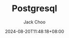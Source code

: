 ---
title: "Postgresql" #标题
date: 2024-08-20T11:48:18+08:00 #创建时间
lastmod: 2024-08-20T11:48:18+08:00 #更新时间
author: ["Jack Choo"] #作者
description: "描述"
categories: 
- 分类
tags: 
- 标签
series: 
- 系列
weight: # 输入1可以顶置文章，用来给文章展示排序，不填就默认按时间排序
slug: ""
draft: false # 是否为草稿
hidemeta: false # 是否隐藏文章的元信息，如发布日期、作者等
disableShare: true # 底部不显示分享栏
showbreadcrumbs: true #顶部显示当前路径
cover:
    image: "./images/postgresql.jpg" #图片路径
    caption: "封面图"
    alt: "图片迷路了"
---